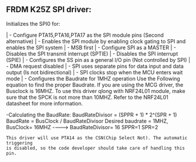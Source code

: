 FRDM K25Z SPI driver:
----------------------------------

Initializes the SPI0 for:

|	- Configure PTA15,PTA16,PTA17 as the SPI module pins (Second alternative)
|	- Enables the SPI module by enabling clock gating to SPI and enables the SPI system 
|	- MSB first 
|	- Configure SPI as a MASTER
|	- Disables the SPI transmit interrupt (SPTIE) 
|	- Disables the SPI interrupt (SPIE)
|	- Configures the SS pin as a general I/O pin (Not controlled by SPI) 
|	- DMA request disabled
|	- SPI uses separate pins for data input and data output (Is not bidirectional) 
|	- SPI clocks stop when the MCU enters wait mode
|	- Configures the Baudrate for 1MHZ operation 
Use the Following equation to find the proper Baudrate. If you are using the MCG
driver, the Busclock is 16MHZ. 
To use this driver qlong with NRF24L01 module, make sure that the SPCK is not more
than 10MHZ. Refer to the NRF24L01 datasheet for more information.

-Calculating the BaudRate:
	BaudRateDivisor = (SPPR + 1) * 2^(SPR + 1)
	BaudRate = BusClock / BaudRateDivisor
	Desired baudrate = 1MHZ, BusClock= 16MHZ  ----> BaudRateDivisor= 16 
	SPPR=1
	SPR=2
	
	This driver will use PTA14 as the CSN(Chip Select Not). The automatic triggering
	is disabled, so the code developer should take care of handling this pin.
